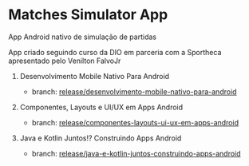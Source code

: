 # Matches Simulator App

App Android nativo de simulação de partidas

App criado seguindo curso da DIO em parceria com a Sportheca apresentado pelo Venilton FalvoJr

1. Desenvolvimento Mobile Nativo Para Android
    - branch: [release/desenvolvimento-mobile-nativo-para-android](https://github.com/Debur2001/matches-simulator-app/tree/release/desenvolvimento-mobile-nativo-para-android)


2. Componentes, Layouts e UI/UX em Apps Android
    - branch: [release/componentes-layouts-ui-ux-em-apps-android](https://github.com/Debur2001/matches-simulator-app/tree/release/componentes-layouts-ui-ux-em-apps-android)

3. Java e Kotlin Juntos!? Construindo Apps Android
    - branch: [release/java-e-kotlin-juntos-construindo-apps-android](https://github.com/Debur2001/matches-simulator-app/tree/release/java-e-kotlin-juntos-construindo-apps-android)

